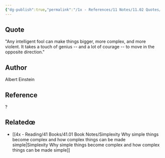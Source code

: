 ```yaml
---
{"dg-publish":true,"permalink":"/1x - References/11 Notes/11.02 Quotes/Any fool can make things bigger and more complex - Albert Einstein/","title":"Any fool can make things bigger and more complex - Albert Einstein","noteIcon":"","created":"2023-09-17T19:23:43.000+03:00","updated":"2024-02-14T20:18:46.882+03:00"}
---
```



## Quote
"Any intelligent fool can make things bigger, more complex, and
      more violent. It takes a touch of genius -- and a lot of courage
      -- to move in the opposite direction."

## Author
Albert Einstein 

## Reference
?

## Relatedœ
- [[4x - Reading/41 Books/41.01 Book Notes/Simplexity Why simple things become complex and how complex things can be made simple\|Simplexity Why simple things become complex and how complex things can be made simple]]